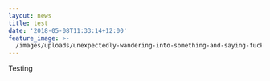 ```yaml
---
layout: news
title: test
date: '2018-05-08T11:33:14+12:00'
feature_image: >-
  /images/uploads/unexpectedly-wandering-into-something-and-saying-fuck-it-lets-do-this.jpg
---
```

Testing
